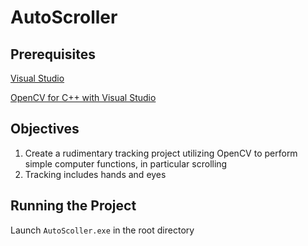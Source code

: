 # AutoScroller

## Prerequisites
[Visual Studio](https://visualstudio.microsoft.com/)

[OpenCV for C++ with Visual Studio](https://www.opencv-srf.com/2017/11/install-opencv-with-visual-studio.html)

## Objectives
1. Create a rudimentary tracking project utilizing OpenCV to perform simple computer functions, in particular scrolling
2. Tracking includes hands and eyes

## Running the Project
Launch <code>AutoScoller.exe</code> in the root directory
